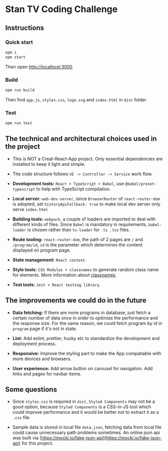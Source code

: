 # Stan TV Coding Challenge

## Instructions

### Quick start

```sh
npm i
npm start
```
Then open [http://localhost:3000](http://localhost:3000)

### Build

```sh
npm run build
```

Then find `app.js`, `styles.css`, `logo.svg` and `index.html` in `dist` folder

### Test

```sh
npm run test
```

## The technical and architectural choices used in the project

* This is NOT a Creat-React-App project. Only essential dependencies are installed to keep it light and simple.

* The code structure follows `UI -> Controller -> Service` work flow.

* **Development tools:** `React + TypeScript + Babel`, use `@babel/preset-typescript` to help with TypeScript compilation.

* **Local server:** `web-dev-server`, since `BrowserRouter` of `react-router-dom` is adopted, set `historyApiFallback: true` to make local dev server only serve `index.html`

* **Building tools:** `webpack`, a couple of loaders are imported to deal with different kinds of files. Since `Babel` is mandatory in requirements, `babel-loader` is chosen rather than `ts-loader` for `.ts .tsx` files.

* **Route tooling:** `react-router-dom`, the path of 2 pages are `/` and `/program/id`, `id` is the parameter which determines the content displayed on program page.

* **State management:** `React context`.

* **Style tools:** `CSS Modules + classnames` to generate random class name for elements. More information about [classnames](https://www.npmjs.com/package/classnames).

* **Test tools:** `Jest + React testing library`.

## The improvements we could do in the future

* **Data fetching:** If there are more programs in database, just fetch a certain number of data once in order to optimize the performance and the response size. For the same reason, we could fetch program by id in `program` page if it's not in state.

* **Lint:** Add eslint, prettier, husky etc to standardize the development and deployment process.

* **Responsive:** Improve the styling part to make the App compatiable with more devices and browsers.

* **User experience:** Add arrow button on carousel for navigation. Add links and pages for navbar items.

## Some questions

* Since `styles.css` is required in `dist`, `Styled Components` may not be a good option, because `Styled Components` is a CSS-in-JS tool which could improve performance and it would be better not to extract it as a `.css` file.

* Sample data is stored in local file `data.json`, fetching data from local file could cause unnecessary path problems sometimes. An online json api was built via [https://mocki.io/fake-json-api](https://mocki.io/fake-json-api) for this project.

